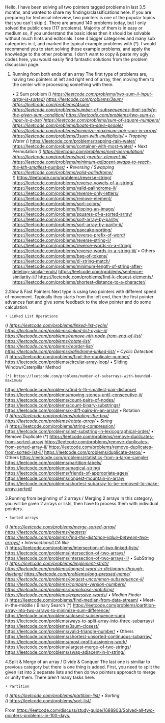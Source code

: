 Hello,
I have been solving all two pointers tagged problems in last 3.5 months, and wanted to share my findings/classifications here. If you are preparing for technical interview, two pointers is one of the popular topics that you can't skip :).
There are around 140 problems today, but I only solved the public ones (117 problems).
Majority of them is in easy or medium so, if you understand the basic ideas then it should be solvable without much hints and editorials.
I see 4 bigger categories and many sub categories in it, and marked the typical example problems with (*).
I would recommend you to start solving these example problems, and apply the knowledge to the other problems. I don't want to copy & paste my ugly codes here, you would easily find fantastic solutions from the problem discussion page.


1. Running from both ends of an array
The first type of problems are, having two pointers at left and right end of array, then moving them to the center while processing something with them.

	• 2 Sum problem
(*) https://leetcode.com/problems/two-sum-ii-input-array-is-sorted/
https://leetcode.com/problems/3sum/
https://leetcode.com/problems/4sum/
https://leetcode.com/problems/number-of-subsequences-that-satisfy-the-given-sum-condition/
https://leetcode.com/problems/two-sum-iv-input-is-a-bst/
https://leetcode.com/problems/sum-of-square-numbers/
https://leetcode.com/problems/boats-to-save-people/
https://leetcode.com/problems/minimize-maximum-pair-sum-in-array/
https://leetcode.com/problems/3sum-with-multiplicity/
	• Trapping Water
(*) https://leetcode.com/problems/trapping-rain-water/
https://leetcode.com/problems/container-with-most-water/
	• Next Permutation
(*) https://leetcode.com/problems/next-permutation/
https://leetcode.com/problems/next-greater-element-iii/
https://leetcode.com/problems/minimum-adjacent-swaps-to-reach-the-kth-smallest-number/
	• Reversing / Swapping
https://leetcode.com/problems/valid-palindrome/
(*) https://leetcode.com/problems/reverse-string/
https://leetcode.com/problems/reverse-vowels-of-a-string/
https://leetcode.com/problems/valid-palindrome-ii/
https://leetcode.com/problems/reverse-only-letters/
https://leetcode.com/problems/remove-element/
https://leetcode.com/problems/sort-colors/
https://leetcode.com/problems/flipping-an-image/
https://leetcode.com/problems/squares-of-a-sorted-array/
https://leetcode.com/problems/sort-array-by-parity/
https://leetcode.com/problems/sort-array-by-parity-ii/
https://leetcode.com/problems/pancake-sorting/
https://leetcode.com/problems/reverse-prefix-of-word/
https://leetcode.com/problems/reverse-string-ii/
https://leetcode.com/problems/reverse-words-in-a-string/
https://leetcode.com/problems/reverse-words-in-a-string-iii/
	• Others
https://leetcode.com/problems/bag-of-tokens/
https://leetcode.com/problems/di-string-match/
https://leetcode.com/problems/minimum-length-of-string-after-deleting-similar-ends/
https://leetcode.com/problems/sentence-similarity-iii/
https://leetcode.com/problems/find-k-closest-elements/
https://leetcode.com/problems/shortest-distance-to-a-character/


2.Slow & Fast Pointers
Next type is using two pointers with different speed of movement. Typically they starts from the left end, then the first pointer advances fast and give some feedback to the slow pointer and do some calculation.

	• Linked List Operations
(*) https://leetcode.com/problems/linked-list-cycle/
https://leetcode.com/problems/linked-list-cycle-ii/
https://leetcode.com/problems/remove-nth-node-from-end-of-list/
https://leetcode.com/problems/rotate-list/
https://leetcode.com/problems/reorder-list/
https://leetcode.com/problems/palindrome-linked-list/
	• Cyclic Detection
(*) https://leetcode.com/problems/find-the-duplicate-number/
https://leetcode.com/problems/circular-array-loop/
	• Sliding Window/Caterpillar Method
	
	(*) https://leetcode.com/problems/number-of-subarrays-with-bounded-maximum/
https://leetcode.com/problems/find-k-th-smallest-pair-distance/
https://leetcode.com/problems/moving-stones-until-consecutive-ii/
https://leetcode.com/problems/count-pairs-of-nodes/
https://leetcode.com/problems/count-binary-substrings/
https://leetcode.com/problems/k-diff-pairs-in-an-array/
	• Rotation
(*) https://leetcode.com/problems/rotating-the-box/
https://leetcode.com/problems/rotate-array/
	• String
(*) https://leetcode.com/problems/string-compression/
https://leetcode.com/problems/last-substring-in-lexicographical-order/
	• Remove Duplicate
(*) https://leetcode.com/problems/remove-duplicates-from-sorted-array/
https://leetcode.com/problems/remove-duplicates-from-sorted-array-ii/
https://leetcode.com/problems/remove-duplicates-from-sorted-list-ii/
https://leetcode.com/problems/duplicate-zeros/
	• Others
https://leetcode.com/problems/statistics-from-a-large-sample/
https://leetcode.com/problems/partition-labels/
https://leetcode.com/problems/magical-string/
https://leetcode.com/problems/friends-of-appropriate-ages/
https://leetcode.com/problems/longest-mountain-in-array/
https://leetcode.com/problems/shortest-subarray-to-be-removed-to-make-array-sorted/


3.Running from beginning of 2 arrays / Merging 2 arrays
In this category, you will be given 2 arrays or lists, then have to process them with individual pointers.

	• Sorted arrays
(*) https://leetcode.com/problems/merge-sorted-array/
https://leetcode.com/problems/heaters/
https://leetcode.com/problems/find-the-distance-value-between-two-arrays/
	• Intersections/LCA like
(*) https://leetcode.com/problems/intersection-of-two-linked-lists/
https://leetcode.com/problems/intersection-of-two-arrays/
https://leetcode.com/problems/intersection-of-two-arrays-ii/
	• SubString
(*) https://leetcode.com/problems/implement-strstr/
https://leetcode.com/problems/longest-word-in-dictionary-through-deleting/
https://leetcode.com/problems/long-pressed-name/
https://leetcode.com/problems/longest-uncommon-subsequence-ii/
https://leetcode.com/problems/compare-version-numbers/
https://leetcode.com/problems/camelcase-matching/
https://leetcode.com/problems/expressive-words/
	• Median Finder
(*) https://leetcode.com/problems/find-median-from-data-stream/
	• Meet-in-the-middle / Binary Search
(*) https://leetcode.com/problems/partition-array-into-two-arrays-to-minimize-sum-difference/
https://leetcode.com/problems/closest-subsequence-sum/
https://leetcode.com/problems/ways-to-split-array-into-three-subarrays/
https://leetcode.com/problems/3sum-closest/
https://leetcode.com/problems/valid-triangle-number/
	• Others
https://leetcode.com/problems/shortest-unsorted-continuous-subarray/
https://leetcode.com/problems/most-profit-assigning-work/
https://leetcode.com/problems/largest-merge-of-two-strings/
https://leetcode.com/problems/swap-adjacent-in-lr-string/


4.Split & Merge of an array / Divide & Conquer
The last one is similiar to previous category but there is one thing is added. First, you need to split the given list into 2 separate lists and then do two pointers approach to merge or unify them. There aren't many tasks here.

	• Partition
(*) https://leetcode.com/problems/partition-list/
	• Sorting
(*) https://leetcode.com/problems/sort-list/

From <https://leetcode.com/discuss/study-guide/1688903/Solved-all-two-pointers-problems-in-100-days.> 
